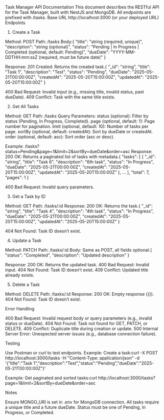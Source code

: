 Task Manager API Documentation
This document describes the RESTful API for the Task Manager, built with NestJS and MongoDB. All endpoints are prefixed with /tasks.
Base URL
http://localhost:3000 (or your deployed URL)
Endpoints

1. Create a Task

Method: POST
Path: /tasks
Body:{
"title": "string (required, unique)",
"description": "string (optional)",
"status": "Pending | In Progress | Completed (optional, default: Pending)",
"dueDate": "YYYY-MM-DDTHH:mm:ssZ (required, must be future date)"
}

Response:
201 Created: Returns the created task.{
"\_id": "string",
"title": "Task 1",
"description": "Test",
"status": "Pending",
"dueDate": "2025-05-21T00:00:00Z",
"createdAt": "2025-05-20T15:00:00Z",
"updatedAt": "2025-05-20T15:00:00Z"
}

400 Bad Request: Invalid input (e.g., missing title, invalid status, past dueDate).
409 Conflict: Task with the same title exists.

2. Get All Tasks

Method: GET
Path: /tasks
Query Parameters:
status (optional): Filter by status (Pending, In Progress, Completed).
page (optional, default: 1): Page number for pagination.
limit (optional, default: 10): Number of tasks per page.
sortBy (optional, default: createdAt): Sort by dueDate or createdAt.
order (optional, default: asc): Sort order (asc or desc).

Example: /tasks?status=Pending&page=1&limit=2&sortBy=dueDate&order=asc
Response:
200 OK: Returns a paginated list of tasks with metadata.{
"tasks": [
{
"_id": "string",
"title": "Task 6",
"description": "6th task",
"status": "In Progress",
"dueDate": "2025-05-21T00:00:00Z",
"createdAt": "2025-05-20T15:00:00Z",
"updatedAt": "2025-05-20T15:00:00Z"
},
...
],
"total": 7,
"pages": 1
}

400 Bad Request: Invalid query parameters.

3. Get a Task by ID

Method: GET
Path: /tasks/:id
Response:
200 OK: Returns the task.{
"\_id": "string",
"title": "Task 4",
"description": "4th task",
"status": "In Progress",
"dueDate": "2025-05-21T00:00:00Z",
"createdAt": "2025-05-20T15:00:00Z",
"updatedAt": "2025-05-20T15:00:00Z"
}

404 Not Found: Task ID doesn’t exist.

4. Update a Task

Method: PATCH
Path: /tasks/:id
Body: Same as POST, all fields optional.{
"status": "Completed",
"description": "Updated description"
}

Response:
200 OK: Returns the updated task.
400 Bad Request: Invalid input.
404 Not Found: Task ID doesn’t exist.
409 Conflict: Updated title already exists.

5. Delete a Task

Method: DELETE
Path: /tasks/:id
Response:
200 OK: Empty response ({}).
404 Not Found: Task ID doesn’t exist.

Error Handling

400 Bad Request: Invalid request body or query parameters (e.g., invalid status or dueDate).
404 Not Found: Task not found for GET, PATCH, or DELETE.
409 Conflict: Duplicate title during creation or update.
500 Internal Server Error: Unexpected server issues (e.g., database connection failure).

Testing

Use Postman or curl to test endpoints.
Example: Create a task:curl -X POST http://localhost:3000/tasks -H "Content-Type: application/json" -d '{"title":"Task 1","description":"Test","status":"Pending","dueDate":"2025-05-21T00:00:00Z"}'

Example: Get paginated and sorted tasks:curl http://localhost:3000/tasks?page=1&limit=2&sortBy=dueDate&order=asc

Notes

Ensure MONGO_URI is set in .env for MongoDB connection.
All tasks require a unique title and a future dueDate.
Status must be one of Pending, In Progress, or Completed.
